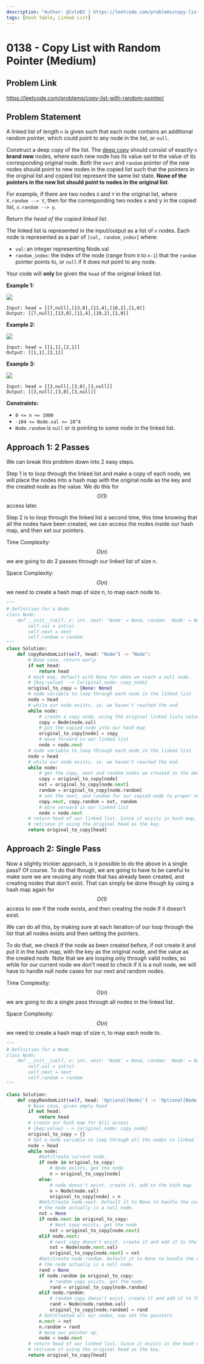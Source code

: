 ```yaml
---
description: "Author: @ColeB2 | https://leetcode.com/problems/copy-list-with-random-pointer/"
tags: [Hash Table, Linked List]
---
```


# 0138 - Copy List with Random Pointer (Medium)

## Problem Link

https://leetcode.com/problems/copy-list-with-random-pointer/

## Problem Statement

A linked list of length `n` is given such that each node contains an additional random pointer, which could point to any node in the list, or `null`.

Construct a deep copy of the list. The [deep copy](https://en.wikipedia.org/wiki/Object_copying#Deep_copy) should consist of exactly `n` **brand new** nodes, where each new node has its value set to the value of its corresponding original node. Both the `next` and `random` pointer of the new nodes should point to new nodes in the copied list such that the pointers in the original list and copied list represent the same list state. **None of the pointers in the new list should point to nodes in the original list**.

For example, if there are two nodes `X` and `Y` in the original list, where `X.random --> Y`, then for the corresponding two nodes x and y in the copied list, `x.random --> y`.

Return _the head of the copied linked list_.

The linked list is represented in the input/output as a list of `n` nodes. Each node is represented as a pair of `[val, random_index]` where:

- `val`: an integer representing Node.val
- `random_index`: the index of the node (range from `0` to `n-1`) that the `random` pointer points to, or `null` if it does not point to any node.

Your code will **only** be given the `head` of the original linked list.

**Example 1:**

![](https://assets.leetcode.com/uploads/2019/12/18/e1.png)

```
Input: head = [[7,null],[13,0],[11,4],[10,2],[1,0]]
Output: [[7,null],[13,0],[11,4],[10,2],[1,0]]
```

**Example 2:**

![](https://assets.leetcode.com/uploads/2019/12/18/e2.png)

```
Input: head = [[1,1],[2,1]]
Output: [[1,1],[2,1]]
```

**Example 3:**

![](https://assets.leetcode.com/uploads/2019/12/18/e3.png)

```
Input: head = [[3,null],[3,0],[3,null]]
Output: [[3,null],[3,0],[3,null]]
```

**Constraints:**

- `0 <= n <= 1000`
- `-104 <= Node.val <= 10^4`
- `Node.random` is `null` or is pointing to some node in the linked list.


## Approach 1: 2 Passes

We can break this problem down into 2 easy steps. 

Step 1 is to loop through the linked list and make a copy of each node, we will place the nodes into a hash map with the original node as the key and the created node as the value. We do this for $$O(1)$$ access later.

Step 2 is to loop through the linked list a second time, this time knowing that all the nodes have been created, we can access the nodes inside our hash map, and then set our pointers.

Time Complexity: $$O(n)$$ we are going to do 2 passes through our linked list of size n.

Space Complexity: $$O(n)$$ we need to create a hash map of size n, to map each node to.

<Tabs>
<TabItem value="python" label="Python">
<SolutionAuthor name="@ColeB2"/>

```py
"""
# Definition for a Node.
class Node:
    def __init__(self, x: int, next: 'Node' = None, random: 'Node' = None):
        self.val = int(x)
        self.next = next
        self.random = random
"""
class Solution:
    def copyRandomList(self, head: "Node") -> "Node":
        # Base case, return early
        if not head:
            return head
        # Hash map, default with None for when we reach a null node.
        # {key:value} --> {original_node: copy_node}
        original_to_copy = {None: None}
        # node variable to loop through each node in the linked list
        node = head
        # while our node exists, ie. we haven't reached the end.
        while node:
            # create a copy node, using the original linked lists value
            copy = Node(node.val)
            # put the copied node into our hash map
            original_to_copy[node] = copy
            # move forward in our linked list
            node = node.next
        # node variable to loop through each node in the linked list
        node = head
        # while our node exists, ie. we haven't reached the end.
        while node:
            # get the copy, next and random nodes we created in the above loop.
            copy = original_to_copy[node]
            nxt = original_to_copy[node.next]
            random = original_to_copy[node.random]
            # set the next, and random for our copied node to proper nodes.
            copy.next, copy.random = nxt, random
            # more vorward in our linked list
            node = node.next
        # return head of our linked list. Since it exists in hash map, we can
        # retrieve it using the original head as the key.
        return original_to_copy[head]
```

</TabItem>
</Tabs>

## Approach 2: Single Pass

Now a slightly trickier approach, is it possible to do the above in a single pass? Of course. To do that though, we are going to have to be careful to make sure we are reusing any node that has already been created, and creating nodes that don't exist. That can simply be done though by using a hash map again for $$O(1)$$ access to see if the node exists, and then creating the node if it doesn't exist.

We can do all this, by making sure at each iteration of our loop through the list that all nodes exists and then setting the pointers.

To do that, we check if the node as been created before, if not create it and put it in the hash map, with the key as the original node, and the value as the created node. Note that we are looping only through valid nodes, so while for our current node we don't need to check if it is a null node, we will have to handle null node cases for our next and random nodes.

Time Complexity: $$O(n)$$ we are going to do a single pass through all nodes in the linked list.

Space Complexity: $$O(n)$$ we need to create a hash map of size n, to map each node to.

<Tabs>
<TabItem value="python" label="Python">
<SolutionAuthor name="@ColeB2"/>

```py
"""
# Definition for a Node.
class Node:
    def __init__(self, x: int, next: 'Node' = None, random: 'Node' = None):
        self.val = int(x)
        self.next = next
        self.random = random
"""

class Solution:
    def copyRandomList(self, head: 'Optional[Node]') -> 'Optional[Node]':
        # Base case, given empty head
        if not head:
            return head
        # Create our hash map for O(1) access
        # {key:value} --> {original_node: copy_node}
        original_to_copy = {}
        # Set a node variable to loop through all the nodes in linked list.
        node = head
        while node:
            #Get/Create current node.
            if node in original_to_copy:
                # Node exists, get the node
                n = original_to_copy[node]
            else:
                # node doesn't exist, create it, add to the hash map.
                n = Node(node.val)
                original_to_copy[node] = n
            #Get/Create node.next. Default it to None to handle the case in which
            # the node actually is a null node.
            nxt = None
            if node.next in original_to_copy:
                # Next copy exists, get the node
                nxt = original_to_copy[node.next]
            elif node.next:
                # next copy doesn't exist, create it and add it to the hash map.
                nxt = Node(node.next.val)
                original_to_copy[node.next] = nxt
            #Get/Create node.random. Default it to None to handle the case in which
            # the node actually is a null node.
            rand = None
            if node.random in original_to_copy:
                # random copy exists, get the node.
                rand = original_to_copy[node.random]
            elif node.random:
                # random copy doesn't exist, create it and add it to the hash map.
                rand = Node(node.random.val)
                original_to_copy[node.random] = rand
            # Got/Created all our nodes, now set the pointers
            n.next = nxt
            n.random = rand
            # move our pointer up.
            node = node.next
        # return head of our linked list. Since it exists in the hash map, we can
        # retrieve it using the original head as the key.
        return original_to_copy[head]
```

</TabItem>
</Tabs>